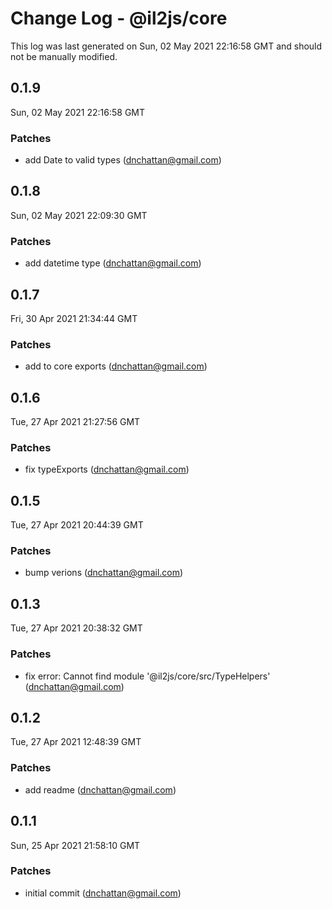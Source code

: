 # Change Log - @il2js/core

This log was last generated on Sun, 02 May 2021 22:16:58 GMT and should not be manually modified.

<!-- Start content -->

## 0.1.9

Sun, 02 May 2021 22:16:58 GMT

### Patches

- add Date to valid types (dnchattan@gmail.com)

## 0.1.8

Sun, 02 May 2021 22:09:30 GMT

### Patches

- add datetime type (dnchattan@gmail.com)

## 0.1.7

Fri, 30 Apr 2021 21:34:44 GMT

### Patches

- add to core exports (dnchattan@gmail.com)

## 0.1.6

Tue, 27 Apr 2021 21:27:56 GMT

### Patches

- fix typeExports (dnchattan@gmail.com)

## 0.1.5

Tue, 27 Apr 2021 20:44:39 GMT

### Patches

- bump verions (dnchattan@gmail.com)

## 0.1.3

Tue, 27 Apr 2021 20:38:32 GMT

### Patches

- fix error: Cannot find module '@il2js/core/src/TypeHelpers' (dnchattan@gmail.com)

## 0.1.2

Tue, 27 Apr 2021 12:48:39 GMT

### Patches

- add readme (dnchattan@gmail.com)

## 0.1.1

Sun, 25 Apr 2021 21:58:10 GMT

### Patches

- initial commit (dnchattan@gmail.com)
